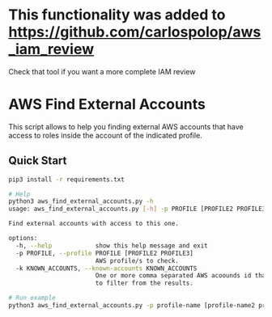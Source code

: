 # This functionality was added to https://github.com/carlospolop/aws_iam_review

Check that tool if you want a more complete IAM review

# AWS Find External Accounts

This script allows to help you finding external AWS accounts that have access to roles inside the account of the indicated profile.

## Quick Start

```bash
pip3 install -r requirements.txt

# Help
python3 aws_find_external_accounts.py -h
usage: aws_find_external_accounts.py [-h] -p PROFILE [PROFILE2 PROFILE3] [-k KNOWN_ACCOUNTS]

Find external accounts with access to this one.

options:
  -h, --help            show this help message and exit
  -p PROFILE, --profile PROFILE [PROFILE2 PROFILE3]
                        AWS profile/s to check.
  -k KNOWN_ACCOUNTS, --known-accounts KNOWN_ACCOUNTS
                        One or more comma separated AWS acoounds id that are known and you want
                        to filter from the results.

# Run example
python3 aws_find_external_accounts.py -p profile-name [profile-name2 profile-name3] [--known-accounts "123123123123,456456456456"]
```
